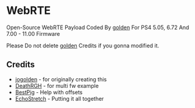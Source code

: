 # WebRTE
Open-Source WebRTE Payload Coded By [golden](https://github.com/jogolden) For PS4  5.05, 6.72 And 7.00 - 11.00 Firmware

Please Do not delete [golden](https://github.com/jogolden) Credits if you gonna modified it.

## Credits
- [jogolden](https://github.com/jogolden/ps4debug) - for originally creating this
- [DeathRGH](https://github.com/DeathRGH/frame4) - for multi fw example
- [BestPig](https://github.com/BestPig) - Help with offsets
- [EchoStretch](https://github.com/EchoStretch/ps4debug) - Putting it all together
